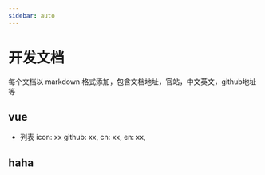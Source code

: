 ```yaml
---
sidebar: auto
---
```


# 开发文档

每个文档以 markdown 格式添加，包含文档地址，官站，中文英文，github地址等

## vue

- 列表
  icon: xx
  github: xx,
  cn: xx,
  en: xx,

## haha
